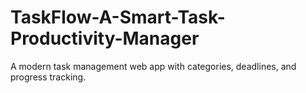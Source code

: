 # TaskFlow-A-Smart-Task-Productivity-Manager
A modern task management web app with categories, deadlines, and progress tracking.

